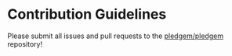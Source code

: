 # Contribution Guidelines

Please submit all issues and pull requests to the [pledgem/pledgem](https://github.com/pledgem/pledgem) repository!
